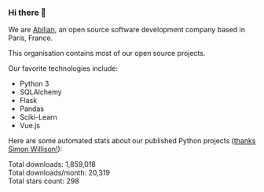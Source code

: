 ### Hi there 👋

We are [Abilian](https://abilian.com/), an open source software development company based in Paris, France.

This organisation contains most of our open source projects.

Our favorite technologies include:

- Python 3
- SQLAlchemy
- Flask
- Pandas
- Sciki-Learn
- Vue.js

Here are some automated stats about our published Python projects
([thanks Simon Willison!][sw-post]):

<!--marker-->
Total downloads: 1,859,018<br>
Total downloads/month: 20,319<br>
Total stars count: 298
<!--end-->

[sw-post]: https://simonwillison.net/2020/Jul/10/self-updating-profile-readme/